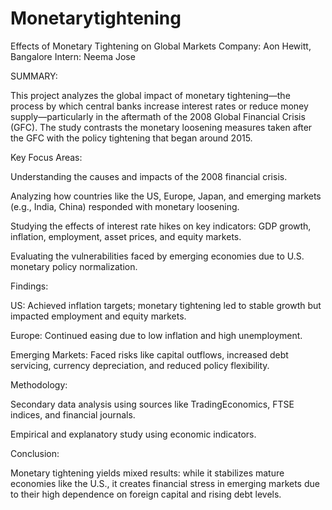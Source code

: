 # Monetarytightening
Effects of Monetary Tightening on Global Markets
Company: Aon Hewitt, Bangalore
Intern: Neema Jose

SUMMARY:

This project analyzes the global impact of monetary tightening—the process by which central banks increase interest rates or reduce money supply—particularly in the aftermath of the 2008 Global Financial Crisis (GFC). The study contrasts the monetary loosening measures taken after the GFC with the policy tightening that began around 2015.

Key Focus Areas:

Understanding the causes and impacts of the 2008 financial crisis.

Analyzing how countries like the US, Europe, Japan, and emerging markets (e.g., India, China) responded with monetary loosening.

Studying the effects of interest rate hikes on key indicators: GDP growth, inflation, employment, asset prices, and equity markets.

Evaluating the vulnerabilities faced by emerging economies due to U.S. monetary policy normalization.


Findings:

US: Achieved inflation targets; monetary tightening led to stable growth but impacted employment and equity markets.

Europe: Continued easing due to low inflation and high unemployment.

Emerging Markets: Faced risks like capital outflows, increased debt servicing, currency depreciation, and reduced policy flexibility.


Methodology:

Secondary data analysis using sources like TradingEconomics, FTSE indices, and financial journals.

Empirical and explanatory study using economic indicators.


Conclusion:

Monetary tightening yields mixed results: while it stabilizes mature economies like the U.S., it creates financial stress in emerging markets due to their high dependence on foreign capital and rising debt levels.



